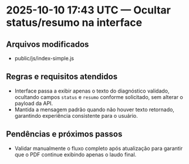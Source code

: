 <!-- CHANGELOG/20251010174321.md -->
# 2025-10-10 17:43 UTC — Ocultar status/resumo na interface

## Arquivos modificados
- public/js/index-simple.js

## Regras e requisitos atendidos
- Interface passa a exibir apenas o texto do diagnóstico validado, ocultando campos `status` e `resumo` conforme solicitado, sem alterar o payload da API.
- Mantida a mensagem padrão quando não houver texto retornado, garantindo experiência consistente para o usuário.

## Pendências e próximos passos
- Validar manualmente o fluxo completo após atualização para garantir que o PDF continue exibindo apenas o laudo final.
